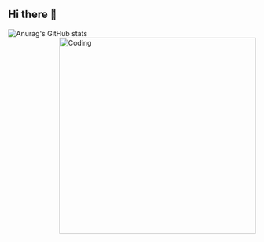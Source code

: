 ## Hi there 👋

![Anurag's GitHub stats](https://github-readme-stats.vercel.app/api?username=Almond1400&show_icons=true&theme=transparent)
<img align="right" alt="Coding" width="400" src="https://tenor.com/view/%D0%B8%D0%BD%D1%82%D1%80%D0%BE%D0%B2%D0%B5%D1%80%D1%82-%D0%BB%D1%8E%D0%B4%D0%B8-gif-16426128995372331026">

